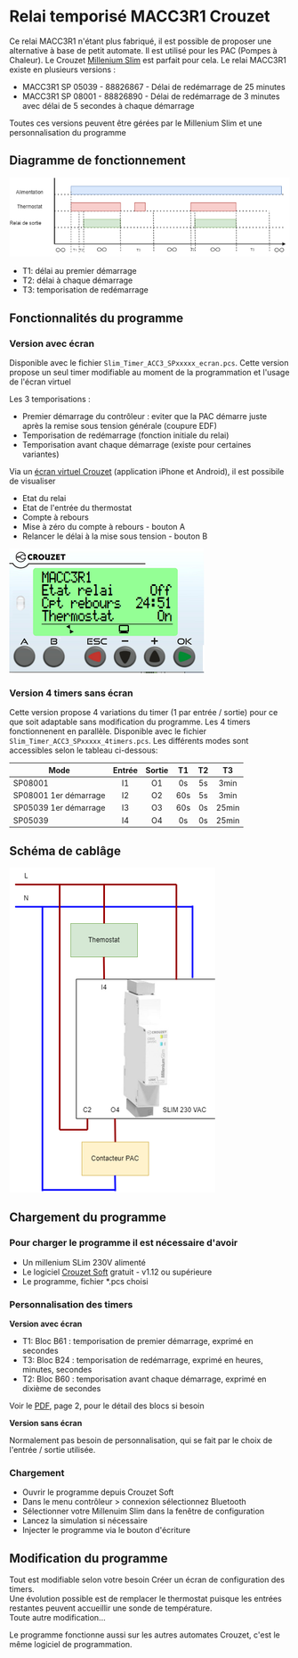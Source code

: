 # Relai temporisé MACC3R1 Crouzet

Ce relai MACC3R1 n'étant plus fabriqué, il est possible de proposer une alternative à base de petit automate. Il est utilisé pour les PAC (Pompes à Chaleur). Le Crouzet [Millenium Slim](https://soda.crouzet.com/pn/?i=88983903) est parfait pour cela. Le relai MACC3R1 existe en plusieurs versions : 
- MACC3R1 SP 05039 - 88826867 - Délai de redémarrage de 25 minutes
- MACC3R1 SP 08001 - 88826890 - Délai de redémarrage de 3 minutes avec délai de 5 secondes à chaque démarrage

Toutes ces versions peuvent être gérées par le Millenium Slim et une personnalisation du programme

## Diagramme de fonctionnement

![Diagramme de fonctionnement](./res/MACC3R1_Diagramme_u.drawio.png)
- T1: délai au premier démarrage
- T2: délai à chaque démarrage
- T3: temporisation de redémarrage

## Fonctionnalités du programme

### Version avec écran

Disponible avec le fichier `Slim_Timer_ACC3_SPxxxxx_ecran.pcs`. Cette version propose un seul timer modifiable au moment de la programmation et l'usage de l'écran virtuel

Les 3 temporisations :
- Premier démarrage du contrôleur : eviter que la PAC démarre juste après la remise sous tension générale (coupure EDF)
- Temporisation de redémarrage (fonction initiale du relai)
- Temporisation avant chaque démarrage (existe pour certaines variantes)

Via un [écran virtuel Crouzet](https://www.crouzet.com/produits/controleurs-automatisme/software/crouzet-virtual-display/) (application iPhone et Android), il est possibile de visualiser 
- Etat du relai
- Etat de l'entrée du thermostat
- Compte à rebours
- Mise à zéro du compte à rebours - bouton A
- Relancer le délai à la mise sous tension - bouton B

![ecran](./res/ecran.png)

### Version 4 timers sans écran

Cette version propose 4 variations du timer (1 par entrée / sortie) pour ce que soit adaptable sans modification du programme. Les 4 timers fonctionnenent en parallèle. Disponible avec le fichier `Slim_Timer_ACC3_SPxxxxx_4timers.pcs`. Les différents modes sont accessibles selon le tableau ci-dessous:

| Mode                  | Entrée | Sortie |  T1 | T2 |   T3  |
|-----------------------|:------:|:------:|:---:|:--:|:-----:|
| SP08001               |   I1   |   O1   |  0s | 5s |  3min |
| SP08001 1er démarrage |   I2   |   O2   | 60s | 5s |  3min |
| SP05039 1er démarrage |   I3   |   O3   | 60s | 0s | 25min |
| SP05039               |   I4   |   O4   |  0s | 0s | 25min |

## Schéma de cablâge

![cablage](./res/MACC3-Cablage.drawio.png)

## Chargement du programme

### Pour charger le programme il est nécessaire d'avoir
- Un millenium SLim 230V alimenté
- Le logiciel [Crouzet Soft](https://www.crouzet.com/softwares/download) gratuit - v1.12 ou supérieure
- Le programme, fichier *.pcs choisi

### Personnalisation des timers

__Version avec écran__ 

- T1: Bloc B61 : temporisation de premier démarrage, exprimé en secondes
- T3: Bloc B24 : temporisation de redémarrage, exprimé en heures, minutes, secondes
- T2: Bloc B60 : temporisation avant chaque démarrage, exprimé en dixième de secondes

Voir le [PDF](./res/Slim_Timer_ACC3_Universel.pdf), page 2, pour le détail des blocs si besoin

__Version sans écran__

Normalement pas besoin de personnalisation, qui se fait par le choix de l'entrée / sortie utilisée.

### Chargement

- Ouvrir le programme depuis Crouzet Soft
- Dans le menu contrôleur > connexion sélectionnez Bluetooth
- Sélectionner votre Millenuim Slim dans la fenêtre de configuration
- Lancez la simulation si nécessaire
- Injecter le programme via le bouton d'écriture


## Modification du programme

Tout est modifiable selon votre besoin 
Créer un écran de configuration des timers.  
Une évolution possible est de remplacer le thermostat puisque les entrées restantes peuvent accueillir une sonde de température.  
Toute autre modification...  

Le programme fonctionne aussi sur les autres automates Crouzet, c'est le même logiciel de programmation.


